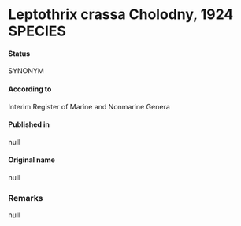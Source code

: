 # Leptothrix crassa Cholodny, 1924 SPECIES

#### Status
SYNONYM

#### According to
Interim Register of Marine and Nonmarine Genera

#### Published in
null

#### Original name
null

### Remarks
null